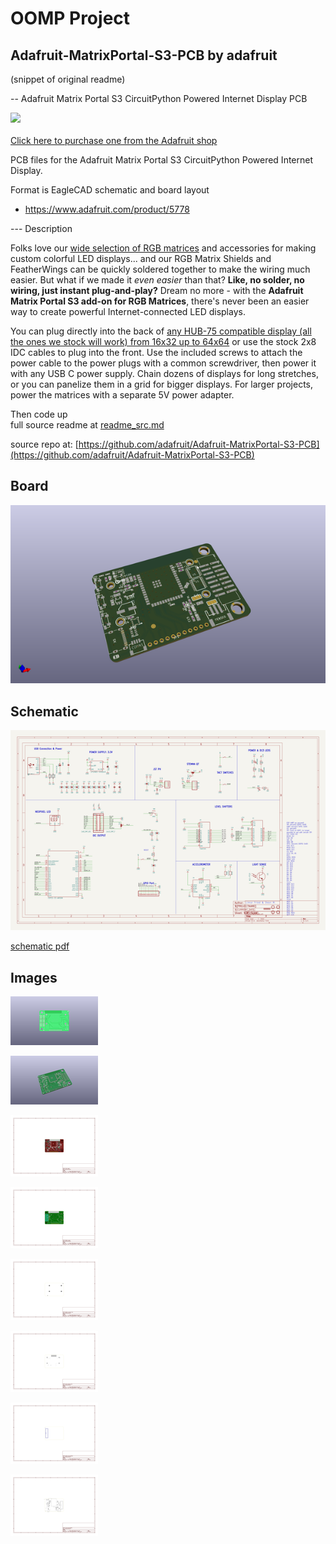 # OOMP Project  
## Adafruit-MatrixPortal-S3-PCB  by adafruit  
  
(snippet of original readme)  
  
-- Adafruit Matrix Portal S3 CircuitPython Powered Internet Display PCB  
  
<a href="http://www.adafruit.com/products/5778"><img src="assets/5778.jpg?raw=true" width="500px"><br/>  
Click here to purchase one from the Adafruit shop</a>  
  
PCB files for the Adafruit Matrix Portal S3 CircuitPython Powered Internet Display.  
  
Format is EagleCAD schematic and board layout  
* https://www.adafruit.com/product/5778  
  
--- Description  
  
Folks love our [wide selection of RGB matrices](https://www.adafruit.com/category/327) and accessories for making custom colorful LED displays... and our RGB Matrix Shields and FeatherWings can be quickly soldered together to make the wiring much easier. But what if we made it *even easier* than that? **Like, no solder, no wiring, just instant plug-and-play?** Dream no more - with the **Adafruit Matrix Portal S3 add-on for RGB Matrices**, there's never been an easier way to create powerful Internet-connected LED displays.  
  
You can plug directly into the back of [any HUB-75 compatible display (all the ones we stock will work) from 16x32 up to 64x64](https://www.adafruit.com/category/327) or use the stock 2x8 IDC cables to plug into the front. Use the included screws to attach the power cable to the power plugs with a common screwdriver, then power it with any USB C power supply. Chain dozens of displays for long stretches, or you can panelize them in a grid for bigger displays. For larger projects, power the matrices with a separate 5V power adapter.  
  
Then code up  
  full source readme at [readme_src.md](readme_src.md)  
  
source repo at: [https://github.com/adafruit/Adafruit-MatrixPortal-S3-PCB](https://github.com/adafruit/Adafruit-MatrixPortal-S3-PCB)  
## Board  
  
[![working_3d.png](working_3d_600.png)](working_3d.png)  
## Schematic  
  
[![working_schematic.png](working_schematic_600.png)](working_schematic.png)  
  
[schematic pdf](working_schematic.pdf)  
## Images  
  
[![working_3D_bottom.png](working_3D_bottom_140.png)](working_3D_bottom.png)  
  
[![working_3D_top.png](working_3D_top_140.png)](working_3D_top.png)  
  
[![working_assembly_page_01.png](working_assembly_page_01_140.png)](working_assembly_page_01.png)  
  
[![working_assembly_page_02.png](working_assembly_page_02_140.png)](working_assembly_page_02.png)  
  
[![working_assembly_page_03.png](working_assembly_page_03_140.png)](working_assembly_page_03.png)  
  
[![working_assembly_page_04.png](working_assembly_page_04_140.png)](working_assembly_page_04.png)  
  
[![working_assembly_page_05.png](working_assembly_page_05_140.png)](working_assembly_page_05.png)  
  
[![working_assembly_page_06.png](working_assembly_page_06_140.png)](working_assembly_page_06.png)  
